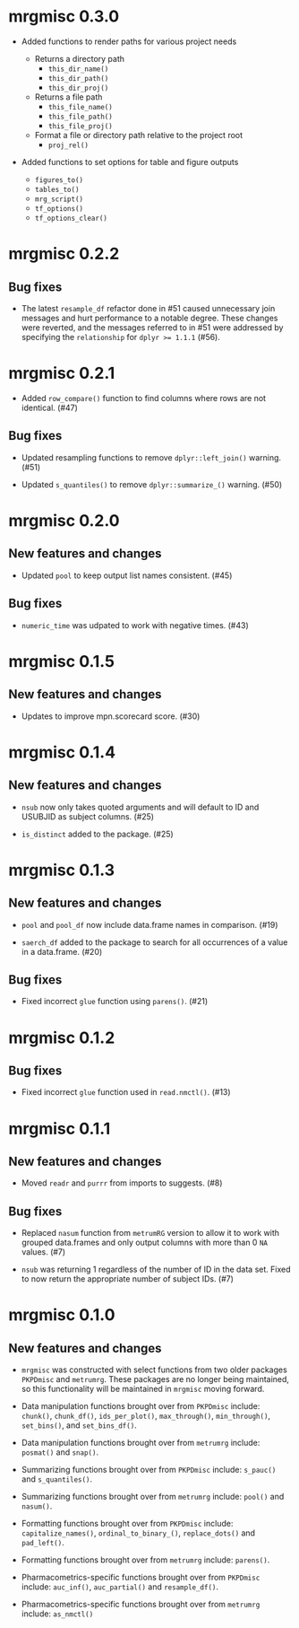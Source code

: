 # mrgmisc 0.3.0

- Added functions to render paths for various project needs
  - Returns a directory path
    - `this_dir_name()`
    - `this_dir_path()`
    - `this_dir_proj()`
  - Returns a file path
    - `this_file_name()`
    - `this_file_path()`
    - `this_file_proj()`
  - Format a file or directory path relative to the project root
    - `proj_rel()`
    
- Added functions to set options for table and figure outputs
  - `figures_to()`
  - `tables_to()`
  - `mrg_script()`
  - `tf_options()`
  - `tf_options_clear()`


# mrgmisc 0.2.2

## Bug fixes

 - The latest `resample_df` refactor done in #51 caused unnecessary join messages
 and hurt performance to a notable degree. These changes were reverted, and the
 messages referred to in #51 were addressed by specifying the `relationship` for
 `dplyr >= 1.1.1` (#56).

# mrgmisc 0.2.1

- Added `row_compare()` function to find columns where rows are not identical. (#47)

## Bug fixes

- Updated resampling functions to remove `dplyr::left_join()` warning. (#51)

- Updated `s_quantiles()` to remove `dplyr::summarize_()` warning. (#50)

# mrgmisc 0.2.0

## New features and changes

- Updated `pool` to keep output list names consistent. (#45)

## Bug fixes

- `numeric_time` was udpated to work with negative times. (#43)

# mrgmisc 0.1.5

## New features and changes

- Updates to improve mpn.scorecard score. (#30)

# mrgmisc 0.1.4

## New features and changes

- `nsub` now only takes quoted arguments and will default to ID and USUBJID as subject columns. (#25)

- `is_distinct` added to the package. (#25)

# mrgmisc 0.1.3

## New features and changes

- `pool` and `pool_df` now include data.frame names in comparison. (#19)

- `saerch_df` added to the package to search for all occurrences of a value in a data.frame. (#20)

## Bug fixes

- Fixed incorrect `glue` function using `parens()`. (#21)

# mrgmisc 0.1.2

## Bug fixes

- Fixed incorrect `glue` function used in `read.nmctl()`. (#13)

# mrgmisc 0.1.1

## New features and changes

- Moved `readr` and `purrr` from imports to suggests. (#8)

## Bug fixes

- Replaced `nasum` function from `metrumRG` version to allow it to work with
  grouped data.frames and only output columns with more than 0 `NA` values. (#7)

- `nsub` was returning 1 regardless of the number of ID in the data set. Fixed to
  now return the appropriate number of subject IDs. (#7)

# mrgmisc 0.1.0

## New features and changes

- `mrgmisc` was constructed with select functions from two older packages
  `PKPDmisc` and `metrumrg`. These packages are no longer being maintained, so 
  this functionality will be maintained in `mrgmisc` moving forward.

- Data manipulation functions brought over from `PKPDmisc` include: `chunk()`,
  `chunk_df()`, `ids_per_plot()`, `max_through()`, `min_through()`, `set_bins()`,
  and `set_bins_df()`.
  
- Data manipulation functions brought over from `metrumrg` include: `posmat()`
  and `snap()`.

- Summarizing functions brought over from `PKPDmisc` include: `s_pauc()` and
  `s_quantiles()`.

- Summarizing functions brought over from `metrumrg` include: `pool()` and
  `nasum()`.

- Formatting functions brought over from `PKPDmisc` include: `capitalize_names()`,
  `ordinal_to_binary_()`, `replace_dots()` and `pad_left()`.

- Formatting functions brought over from `metrumrg` include: `parens()`.

- Pharmacometrics-specific functions brought over from `PKPDmisc` include:
  `auc_inf()`, `auc_partial()` and `resample_df()`.

- Pharmacometrics-specific functions brought over from `metrumrg` include:
  `as_nmctl()`

